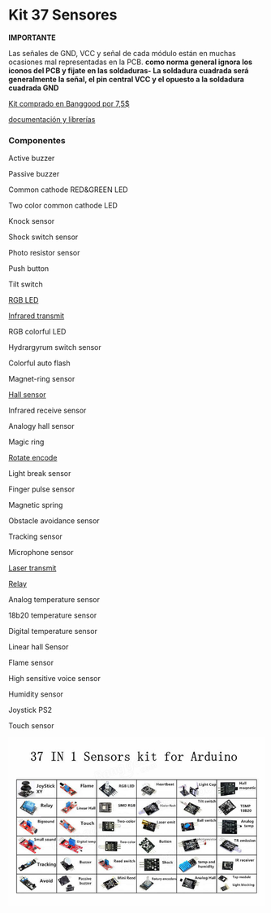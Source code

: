 # Kit 37 Sensores

**IMPORTANTE**

Las señales de GND, VCC y señal de cada módulo están en muchas ocasiones mal representadas en la PCB. **como norma general ignora los iconos del PCB y fijate en las soldaduras- La soldadura cuadrada será generalmente la señal, el pin central VCC y el opuesto a la soldadura cuadrada GND**


[Kit comprado en Banggood por 7,5$](https://www.banggood.com/Geekcreit-37-In-1-Sensor-Module-Board-Set-Kit-For-Arduino-p-1137051.html)

[documentación y librerías](http://files.banggood.com/2016/06/37-in-1-SENSORS-KIT.rar)

### Componentes

Active buzzer

Passive buzzer

Common cathode RED&GREEN LED

Two color common cathode LED

Knock sensor

Shock switch sensor

Photo resistor sensor

Push button

Tilt switch

[RGB LED](./ejemplos/ledrgb/ledrgb.ino)

[Infrared transmit](./ejemplos/ir_emisor/ir_emisor.ino)

RGB colorful LED

Hydrargyrum switch sensor

Colorful auto flash

Magnet-ring sensor

[Hall sensor](./ejemplos/sensor_hall/sensor_hall.ino)

Infrared receive sensor

Analogy hall sensor

Magic ring

[Rotate encode](./ejemplos/Encoder/Encoder.ino)

Light break sensor

Finger pulse sensor

Magnetic spring

Obstacle avoidance sensor

Tracking sensor

Microphone sensor

[Laser transmit](./ejemplos/laser/laser.ino)

[Relay](./ejemplos/rele/rele.ino)

Analog temperature sensor

18b20 temperature sensor

Digital temperature sensor

Linear hall Sensor

Flame sensor

High sensitive voice sensor

Humidity sensor

Joystick PS2

Touch sensor

![Sensores](./images/Sensores.jpg)
